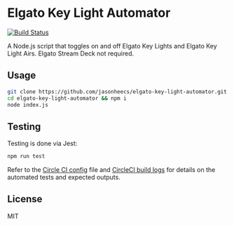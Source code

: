 # Elgato Key Light Automator

[![Build Status][circleci-badge]][circleci-link]

A Node.js script that toggles on and off Elgato Key Lights and Elgato Key Light Airs. Elgato Stream Deck not required.

## Usage
```bash
git clone https://github.com/jasonheecs/elgato-key-light-automator.git
cd elgato-key-light-automator && npm i
node index.js
```

## Testing
Testing is done via Jest:
```bash
npm run test
```

Refer to the [Circle CI config](.circleci/config.yml) file and [CircleCI build logs][circleci-link] for details on the automated tests and expected outputs.

## License
MIT

[circleci-badge]: https://circleci.com/gh/jasonheecs/elgato-key-light-automator.svg?style=svg
[circleci-link]: https://app.circleci.com/pipelines/github/jasonheecs/elgato-key-light-automator